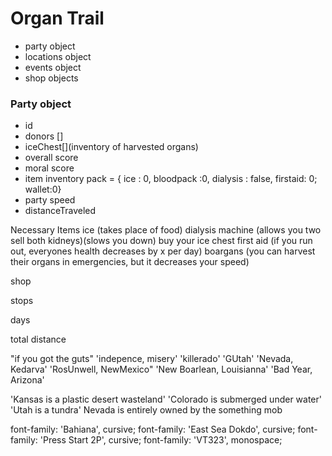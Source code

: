 # Organ Trail
- party object
- locations object
- events object
- shop objects

### Party object
- id 
- donors []
- iceChest[](inventory of harvested organs)
- overall score
- moral score
- item inventory
pack = { ice : 0, bloodpack :0, dialysis : false, firstaid: 0; wallet:0}
- party speed
- distanceTraveled


<!-- ### ice chest -->


<!-- methods:
donor.removeOrgan - add to icechest -->
<!-- 
### Donor Object
- organs [](intact, harvestable organs)
- health 
- name -->

<!-- ### Organ Objext
- name
- int value ($value)
- health value -->


<!-- ### Boargan
- name
- organs[]
- speed -->

<!-- ### Location
 - name
 - hasShop (bool)
 - description
 - event? -->

 <!-- ### Event
 - id
 - description
 - choices ['key', choice object]

 ## Choice
 - description
 - function (what happens when this is called) -->



Necessary Items
ice (takes place of food)
dialysis machine (allows you two sell both kidneys)(slows you down)
buy your ice chest
first aid (if you run out, everyones health decreases by x per day)
boargans (you can harvest their organs in emergencies, but it decreases your speed)

shop

stops

days

total distance


"if you got the guts"
'indepence, misery'
'killerado'
'GUtah'
'Nevada, Kedarva'
'RosUnwell, NewMexico"
'New Boarlean, Louisianna'
'Bad Year, Arizona'

'Kansas is a plastic desert wasteland'
'Colorado is submerged under water'
'Utah is a tundra'
Nevada is entirely owned by the something mob

font-family: 'Bahiana', cursive;
font-family: 'East Sea Dokdo', cursive;
font-family: 'Press Start 2P', cursive;
font-family: 'VT323', monospace;